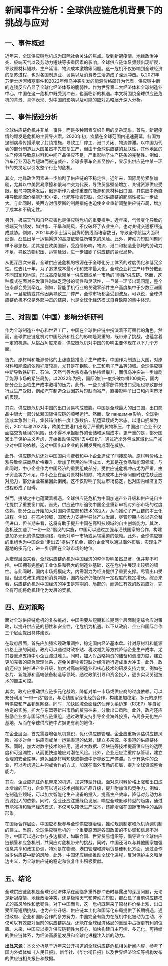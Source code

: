# 新闻事件分析：全球供应链危机背景下的挑战与应对

## 一、事件概述

近年来，全球供应链危机成为国际社会关注的焦点。受到新冠疫情、地缘政治冲突、极端天气以及劳动力短缺等多重因素的影响，全球供应链体系频频出现断裂，导致原材料短缺、生产延误、物流成本激增等问题。这一危机不仅影响到全球经济的复苏进程，也对各国制造业、贸易以及消费者生活造成了深远冲击。以2021年苏伊士运河堵塞事件和2022年俄乌冲突引发的能源价格飙升为代表，供应链中断的连锁反应凸显了全球化经济体系的脆弱性。作为世界第二大经济体和全球制造业中心，中国在这一危机中既受到冲击，也面临新的机遇。本文将围绕全球供应链危机的背景、具体表现、对中国的影响以及可能的应对策略展开深入分析。

## 二、事件描述分析

全球供应链危机并非单一事件，而是多种因素交织作用的复杂现象。首先，新冠疫情的爆发是危机的主要导火索。2020年初，疫情在全球范围内迅速蔓延，各国为遏制病毒传播采取了封锁措施，导致工厂停工、港口关闭、物流停滞。以中国为代表的部分制造业大国虽然率先恢复生产，但由于全球供应链的互联性，其他地区的生产停滞导致原材料和中间产品供应不足，严重影响了生产链条的完整性。例如，汽车行业因芯片短缺而被迫减产，全球多家车企甚至停产，显示出供应链中某一环节的失灵足以引发整个行业的危机。

其次，地缘政治因素进一步加剧了供应链的不稳定性。近年来，国际局势紧张加剧，尤其以中美贸易摩擦和俄乌冲突为代表，导致贸易壁垒增加、关键资源供应受限。俄乌冲突爆发后，俄罗斯作为全球重要的能源和原材料出口国，其供应中断直接导致能源价格飙升和小麦、化肥等物资短缺，全球供应链的脆弱性被进一步放大。与此同时，美西方对俄罗斯的制裁措施也迫使企业重新调整供应链布局，增加了成本和不确定性。

另外，极端天气和自然灾害也是供应链危机的重要推手。近年来，气候变化导致的极端天气频发，如洪水、干旱和飓风，不仅破坏了农业生产，也对关键交通枢纽造成威胁。例如，2021年苏伊士运河因货轮搁浅而堵塞数日，导致全球航运大面积延误，凸显出单一运输渠道的高度依赖性所带来的风险。此外，劳动力短缺问题同样不容忽视，尤其是在欧美国家，受疫情影响，物流、港口和制造业领域的劳动力不足，导致货物积压、运输延迟，进一步加剧了供应链的紧张局势。

从更深层次来看，全球供应链危机的根源在于全球化分工体系的过度优化和低冗余性。过去几十年，为了追求成本最小化和效率最大化，全球企业将生产环节分散到不同国家和地区，形成高度依赖单一供应商或单一市场的“刚性”供应链。然而，这种模式在面对突发事件时缺乏足够的韧性和灵活性，一旦某一环节出现问题，整个链条都会受到牵连。例如，智能手机行业的关键零部件生产高度集中于少数亚洲国家，一旦疫情或其他因素导致工厂停产，全球市场都会受到波及。可以说，全球供应链危机不仅是外部冲击的结果，也是全球化经济模式自身缺陷的集中体现。

## 三、对我国（中国）影响分析研判

作为全球制造业中心和世界工厂，中国在全球供应链中扮演着不可替代的角色。然而，全球供应链危机对中国经济和社会的影响是双重的，既带来了挑战，也蕴含着一定的机遇。从挑战角度来看，供应链危机对中国的影响主要体现在以下几个方面。

首先，原材料和能源价格的上涨直接推高了生产成本。中国作为制造业大国，对原材料和能源的依赖程度较高，尤其是在钢铁、化工和电子产品等领域。全球供应链中断导致铁矿石、石油、天然气等大宗商品价格持续攀升，而俄乌冲突进一步加剧了能源市场的紧张局势。以2022年为例，国际油价一度突破每桶100美元，国内部分企业面临生产成本激增的压力。此外，一些关键零部件的进口受阻也导致部分行业生产受限，例如汽车制造企业因芯片短缺而减产，直接影响了出口和内需市场的表现。

其次，供应链危机对中国的出口贸易构成威胁。中国是全球最大的出口国，出口商品中很大一部分依赖国际供应链的顺畅运行。然而，受 пандемия影响，全球物流成本急剧上升，集装箱价格一度上涨数倍，航运延误成为常态。以港口拥堵为例，2021年和2022年，欧美主要港口出现了严重的货物积压，中国出口企业不仅面临交货延误的风险，还不得不承担额外的仓储和运输成本。更严重的是，部分国家出于保护主义考虑，开始推动供应链“去中国化”，通过近岸外包或区域化生产减少对中国的依赖，这对中国出口企业的长期发展构成潜在威胁。

此外，供应链危机还对中国国内消费者和中小企业造成了间接影响。原材料价格上涨导致终端商品价格攀升，增加了居民的生活成本，尤其是在食品和能源领域。与此同时，中小企业作为中国经济的重要组成部分，受供应链危机冲击尤为严重。由于资金实力不足，中小企业在面对原材料短缺、物流成本上升等问题时往往缺乏应对能力，部分企业甚至因此倒闭。这不仅影响了就业市场稳定，也对国内经济复苏进程形成了阻碍。

然而，挑战之中也蕴藏着机遇。全球供应链危机为中国加速产业升级和供应链自主化提供了重要窗口期。首先，供应链中断迫使中国企业重新审视对外部市场的过度依赖，部分企业开始加大对国内供应商和技术的投入，从而推动了产业链的本土化进程。例如，在芯片领域，国家大力支持半导体产业发展，尽管短期内难以完全替代进口，但长期来看，这将有助于提升中国在高科技领域的自主创新能力。其次，危机还加速了“一带一路”倡议的实施，中国可以通过加强与沿线国家的合作，构建更加多元化的供应链网络，降低对单一市场或运输渠道的依赖。此外，全球供应链的重组也为中国企业“走出去”提供了机会，部分企业可以通过海外布局，实现生产基地的多元化，进一步巩固在全球市场的地位。

从宏观层面来看，全球供应链危机对中国经济的整体影响虽然显著，但并非不可控。中国拥有完整的工业体系和强大的制造业基础，这在危机中展现出较强的韧性。与此同时，国内市场规模庞大，内需潜力为经济提供了重要支撑。尽管出口受阻，但通过政策调控和消费刺激，国内经济仍能保持一定程度的稳定增长。综合来看，供应链危机对中国经济的冲击是短期的、局部的，而通过有效的政策应对，完全有可能将危机转化为发展的契机。

## 四、应对策略

面对全球供应链危机的复杂挑战，中国需要从短期和长期两个层面制定综合应对策略，以提升供应链的韧性和安全性，化危机为机遇。以下从政府、企业和国际合作三个层面提出具体建议。

在政府层面，首先应加强宏观政策调控，稳定国内经济基本盘。针对原材料和能源价格上涨的问题，政府可以通过财政补贴、税收减免等方式降低企业生产成本，尤其要重点支持中小企业渡过难关。同时，加大对战略物资的储备和调控力度，建立更加完善的应急管理体系，避免关键物资短缺对经济运行造成重大冲击。此外，政府还应加快推进产业升级，加大对高端制造业和核心技术的研发支持力度，例如在芯片、新能源和高端装备制造等领域，通过政策引导和资金投入，逐步实现关键技术的自主可控。

其次，政府应推动供应链多元化战略，降低对单一市场或供应商的过度依赖。可以充分利用“一带一路”倡议，与沿线国家深化经贸合作，构建更加稳定、多元的原材料供应和产品销售网络。同时，加快区域全面经济伙伴关系协定（RCEP）等自贸协定的实施，扩大与东盟等新兴市场的贸易往来，分散出口风险。此外，政府还应鼓励企业参与国际供应链重组，通过政策支持引导企业海外投资，布局多元化生产基地，从而在全球供应链中占据更有利的地位。

在企业层面，首先需要增强危机意识，优化供应链管理。企业应重新评估供应链风险，减少对单一供应商或单一运输渠道的依赖，建立多来源、多渠道的供应链体系。同时，加大对数字技术的应用，通过大数据、区块链等技术提高供应链的透明度和可追溯性，从而更快速地应对潜在风险。此外，企业还应注重库存管理，建立合理的安全库存，避免因原材料短缺或物流中断导致生产停滞。对于有条件的企业，可以考虑通过并购或合作的方式，加速在海外市场的布局，提升全球资源整合能力。

其次，企业应抓住危机带来的机遇，加速转型升级。面对原材料价格上涨和出口成本增加的压力，企业可以通过技术创新和产品升级，提升附加值和竞争力。例如，在制造业领域，可以加大智能化生产设备的投入，提高生产效率，降低对劳动力和资源投入的依赖。同时，企业还应注重绿色发展，响应全球低碳转型的趋势，通过节能减排和循环经济模式，不仅可以降低生产成本，还能增强在国际市场中的品牌形象。

在国际合作层面，中国应积极参与全球供应链治理，推动规则制定和危机协调机制的建立。当前，全球供应链危机的一个重要原因是各国政策的不协调和信息不对称，中国可以通过参与多边框架，如联合国、世界贸易组织等，倡导建立全球供应链预警和应急机制，共同应对危机带来的挑战。同时，中国还可以与其他国家加强信息共享和政策协调，特别是在物流、港口管理和跨境贸易便利化方面，通过合作减少供应链中断的风险。此外，中国还应继续推动全球化进程，反对保护主义和单边主义，为全球供应链的稳定和恢复作出积极贡献。

## 五、结论

全球供应链危机是全球化经济体系在面临多重外部冲击时暴露出的深层问题，无论是新冠疫情、地缘政治冲突，还是极端天气和劳动力短缺，都凸显了当前供应链模式的高风险性和低韧性。对于中国而言，这一危机既带来了原材料价格上涨、出口受阻等短期挑战，也为产业升级、供应链本土化和国际化布局提供了长期机遇。通过政府、企业和国际合作的多方努力，中国完全有能力在危机中化被动为主动，不仅可以有效应对当前的供应链挑战，还能在全球经济格局的重塑中占据更有利的位置。未来，中国应以提升供应链韧性为核心，加快构建自主可控、多元化、可持续的供应链体系，为经济高质量发展和全球化进程注入新的动力。

**出处来源**：本文分析基于近年来公开报道的全球供应链危机相关新闻内容，参考了国内外媒体如《人民日报》、新华社、《华尔街日报》以及世界经济论坛等机构发布的供应链相关报告和数据。